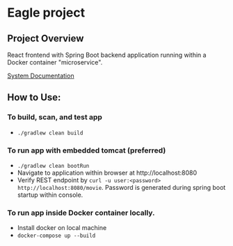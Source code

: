 # Eagle project

## Project Overview
React frontend with Spring Boot backend application running within a Docker container "microservice".

[System Documentation](https://github.com/ICFI/eagle/blob/master/documentation/pdf/index.pdf)

## How to Use:

### To build, scan, and test app
* `./gradlew clean build`

### To run app with embedded tomcat (preferred)
* `./gradlew clean bootRun`
* Navigate to application within browser at http://localhost:8080
* Verify REST endpoint by `curl -u user:<password> http://localhost:8080/movie`.  Password is generated during spring boot startup within console.

### To run app inside Docker container locally.
* Install docker on local machine
* `docker-compose up --build`
